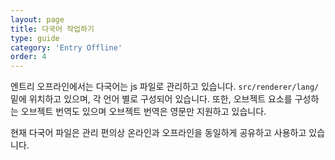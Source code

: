 ```yaml
---
layout: page
title: 다국어 작업하기
type: guide
category: 'Entry Offline'
order: 4
---
```


엔트리 오프라인에서는 다국어는 js 파일로 관리하고 있습니다. `src/renderer/lang/` 밑에 위치하고 있으며, 각 언어 별로 구성되어 있습니다. 또한, 오브젝트 요소를 구성하는 오브젝트 번역도 있으며 오브젝트 번역은 영문만 지원하고 있습니다.

현재 다국어 파일은 관리 편의상 온라인과 오프라인을 동일하게 공유하고 사용하고 있습니다.
